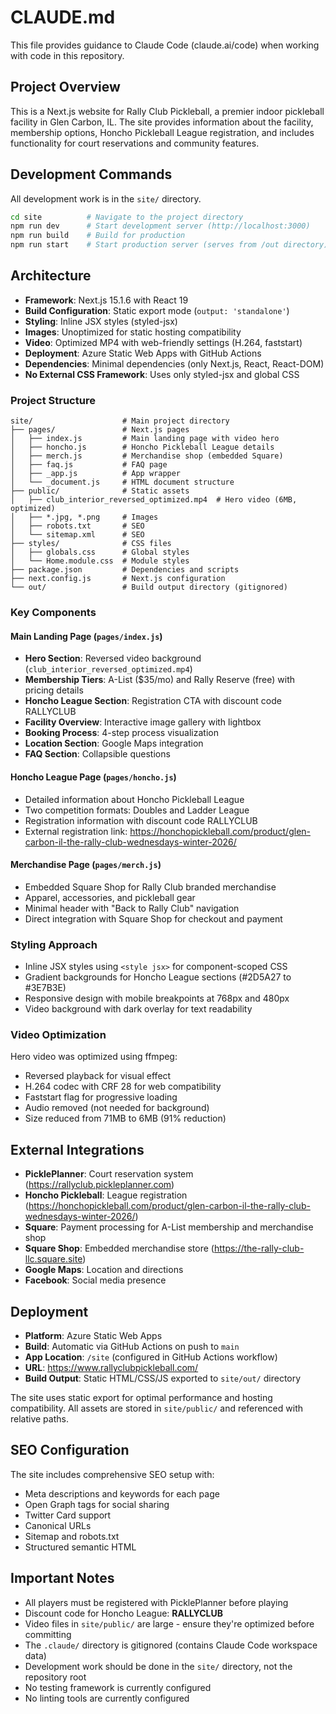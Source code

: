 # CLAUDE.md

This file provides guidance to Claude Code (claude.ai/code) when working with code in this repository.

## Project Overview
This is a Next.js website for Rally Club Pickleball, a premier indoor pickleball facility in Glen Carbon, IL. The site provides information about the facility, membership options, Honcho Pickleball League registration, and includes functionality for court reservations and community features.

## Development Commands
All development work is in the `site/` directory.

```bash
cd site          # Navigate to the project directory
npm run dev      # Start development server (http://localhost:3000)
npm run build    # Build for production
npm run start    # Start production server (serves from /out directory)
```

## Architecture
- **Framework**: Next.js 15.1.6 with React 19
- **Build Configuration**: Static export mode (`output: 'standalone'`)
- **Styling**: Inline JSX styles (styled-jsx)
- **Images**: Unoptimized for static hosting compatibility
- **Video**: Optimized MP4 with web-friendly settings (H.264, faststart)
- **Deployment**: Azure Static Web Apps with GitHub Actions
- **Dependencies**: Minimal dependencies (only Next.js, React, React-DOM)
- **No External CSS Framework**: Uses only styled-jsx and global CSS

### Project Structure
```
site/                    # Main project directory
├── pages/               # Next.js pages
│   ├── index.js         # Main landing page with video hero
│   ├── honcho.js        # Honcho Pickleball League details
│   ├── merch.js         # Merchandise shop (embedded Square)
│   ├── faq.js           # FAQ page
│   ├── _app.js          # App wrapper
│   └── _document.js     # HTML document structure
├── public/              # Static assets
│   ├── club_interior_reversed_optimized.mp4  # Hero video (6MB, optimized)
│   ├── *.jpg, *.png     # Images
│   ├── robots.txt       # SEO
│   └── sitemap.xml      # SEO
├── styles/              # CSS files
│   ├── globals.css      # Global styles
│   └── Home.module.css  # Module styles
├── package.json         # Dependencies and scripts
├── next.config.js       # Next.js configuration
└── out/                 # Build output directory (gitignored)
```

### Key Components

#### Main Landing Page (`pages/index.js`)
- **Hero Section**: Reversed video background (`club_interior_reversed_optimized.mp4`)
- **Membership Tiers**: A-List ($35/mo) and Rally Reserve (free) with pricing details
- **Honcho League Section**: Registration CTA with discount code RALLYCLUB
- **Facility Overview**: Interactive image gallery with lightbox
- **Booking Process**: 4-step process visualization
- **Location Section**: Google Maps integration
- **FAQ Section**: Collapsible questions

#### Honcho League Page (`pages/honcho.js`)
- Detailed information about Honcho Pickleball League
- Two competition formats: Doubles and Ladder League
- Registration information with discount code RALLYCLUB
- External registration link: https://honchopickleball.com/product/glen-carbon-il-the-rally-club-wednesdays-winter-2026/

#### Merchandise Page (`pages/merch.js`)
- Embedded Square Shop for Rally Club branded merchandise
- Apparel, accessories, and pickleball gear
- Minimal header with "Back to Rally Club" navigation
- Direct integration with Square Shop for checkout and payment

### Styling Approach
- Inline JSX styles using `<style jsx>` for component-scoped CSS
- Gradient backgrounds for Honcho League sections (#2D5A27 to #3E7B3E)
- Responsive design with mobile breakpoints at 768px and 480px
- Video background with dark overlay for text readability

### Video Optimization
Hero video was optimized using ffmpeg:
- Reversed playback for visual effect
- H.264 codec with CRF 28 for web compatibility
- Faststart flag for progressive loading
- Audio removed (not needed for background)
- Size reduced from 71MB to 6MB (91% reduction)

## External Integrations
- **PicklePlanner**: Court reservation system (https://rallyclub.pickleplanner.com)
- **Honcho Pickleball**: League registration (https://honchopickleball.com/product/glen-carbon-il-the-rally-club-wednesdays-winter-2026/)
- **Square**: Payment processing for A-List membership and merchandise shop
- **Square Shop**: Embedded merchandise store (https://the-rally-club-llc.square.site)
- **Google Maps**: Location and directions
- **Facebook**: Social media presence

## Deployment
- **Platform**: Azure Static Web Apps
- **Build**: Automatic via GitHub Actions on push to `main`
- **App Location**: `/site` (configured in GitHub Actions workflow)
- **URL**: https://www.rallyclubpickleball.com/
- **Build Output**: Static HTML/CSS/JS exported to `site/out/` directory

The site uses static export for optimal performance and hosting compatibility. All assets are stored in `site/public/` and referenced with relative paths.

## SEO Configuration
The site includes comprehensive SEO setup with:
- Meta descriptions and keywords for each page
- Open Graph tags for social sharing
- Twitter Card support
- Canonical URLs
- Sitemap and robots.txt
- Structured semantic HTML

## Important Notes
- All players must be registered with PicklePlanner before playing
- Discount code for Honcho League: **RALLYCLUB**
- Video files in `site/public/` are large - ensure they're optimized before committing
- The `.claude/` directory is gitignored (contains Claude Code workspace data)
- Development work should be done in the `site/` directory, not the repository root
- No testing framework is currently configured
- No linting tools are currently configured